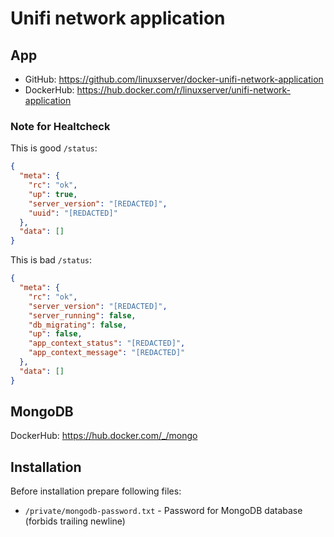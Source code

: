 # Unifi network application

## App

- GitHub: https://github.com/linuxserver/docker-unifi-network-application
- DockerHub: https://hub.docker.com/r/linuxserver/unifi-network-application

### Note for Healtcheck

This is good `/status`:

```json
{
  "meta": {
    "rc": "ok",
    "up": true,
    "server_version": "[REDACTED]",
    "uuid": "[REDACTED]"
  },
  "data": []
}
```

This is bad `/status`:

```json
{
  "meta": {
    "rc": "ok",
    "server_version": "[REDACTED]",
    "server_running": false,
    "db_migrating": false,
    "up": false,
    "app_context_status": "[REDACTED]",
    "app_context_message": "[REDACTED]"
  },
  "data": []
}
```

## MongoDB

DockerHub: https://hub.docker.com/_/mongo

## Installation

Before installation prepare following files:

- `/private/mongodb-password.txt` - Password for MongoDB database (forbids trailing newline)
